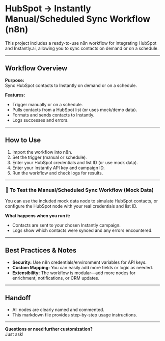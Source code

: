 # HubSpot → Instantly Manual/Scheduled Sync Workflow (n8n)

This project includes a ready-to-use n8n workflow for integrating HubSpot and Instantly.ai, allowing you to sync contacts on demand or on a schedule.

---

## Workflow Overview

**Purpose:**  
Sync HubSpot contacts to Instantly on demand or on a schedule.

**Features:**  
- Trigger manually or on a schedule.  
- Pulls contacts from a HubSpot list (or uses mock/demo data).  
- Formats and sends contacts to Instantly.  
- Logs successes and errors.

---

## How to Use

1. Import the workflow into n8n.
2. Set the trigger (manual or schedule).
3. Enter your HubSpot credentials and list ID (or use mock data).
4. Enter your Instantly API key and campaign ID.
5. Run the workflow and check logs for results.

---

### 🧪 To Test the Manual/Scheduled Sync Workflow (Mock Data)

You can use the included mock data node to simulate HubSpot contacts, or configure the HubSpot node with your real credentials and list ID.

**What happens when you run it:**  
- Contacts are sent to your chosen Instantly campaign.  
- Logs show which contacts were synced and any errors encountered.

---

## Best Practices & Notes

- **Security:** Use n8n credentials/environment variables for API keys.
- **Custom Mapping:** You can easily add more fields or logic as needed.
- **Extensibility:** The workflow is modular—add more nodes for enrichment, notifications, or CRM updates.

---

## Handoff

- All nodes are clearly named and commented.
- This markdown file provides step-by-step usage instructions.

---

**Questions or need further customization?**  
Just ask!
